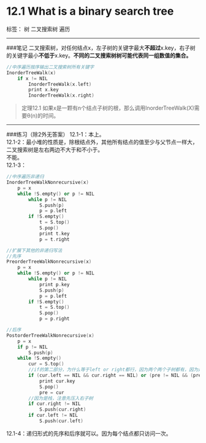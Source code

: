 ﻿# 12.1 What is a binary search tree

标签： 树 二叉搜索树 遍历

---

###笔记
二叉搜索树，对任何结点x，左子树的关键字最大**不超过**x.key，右子树的关键字最小**不低于**x.key。**不同的二叉搜索树树可能代表同一组数值的集合。**

```c++
//中序遍历按序输出二叉搜索树所有关键字
InorderTreeWalk(x)
    if x != NIL
        InorderTreeWalk(x.left)
        print x.key
        InorderTreeWalk(x.right)
```

> 定理12.1 如果x是一颗有n个结点子树的根，那么调用InorderTreeWalk(X)需要θ(n)的时间。

---
###练习（除2外无答案）
12.1-1：本上。  
12.1-2：最小堆的性质是，除根结点外，其他所有结点的值至少与父节点一样大，二叉搜索树是左右两边不大于和不小于。  
不能。  
12.1-3：  
```c++
//中序遍历非递归
InorderTreeWalkNonrecursive(x)
    p = x
    while !S.empty() or p != NIL
        while p != NIL
            S.push(p)
            p = p.left
        if !S.empty()
            t = S.top()
            S.pop()
            print t.key
            p = t.right
```
```c++
//扩展下其他的非递归写法
//先序
PreorderTreeWalkNonrecursive(x)
    p = x
    while !S.empty() or p != NIL
        while p != NIL
            print p.key
            S.push(p)
            p = p.left
        if !S.empty()
            t = S.top()
            S.pop()
            p = p.right
```
```c++
//后序
PostorderTreeWalkNonrecursive(x)
    p = x
    if p != NIL
        S.push(p)
    while !S.empty()
        cur = S.top()
        //if的第二部分，为什么等于left or right都行，因为两个两个子树都有，因为是一起压入的，肯定是pre=left
        if (cur.left == NIL && cur.right == NIL) or (pre != NIL && (pre == cur.left || pre == cur.right))
            print cur.key
            S.pop()
            pre = cur
        //因为是栈，注意先压入右子树
        if cur.right != NIL
            S.push(cur.right)
        if cur.left != NIL
            S.push(cur.left)
```
12.1-4：递归形式的先序和后序就可以。因为每个结点都只访问一次。
